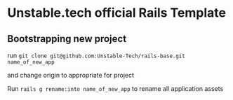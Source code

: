# Unstable.tech official Rails Template

## Bootstrapping new project

run `git clone git@github.com:Unstable-Tech/rails-base.git name_of_new_app`

and change origin to appropriate for project

Run `rails g rename:into name_of_new_app` to rename all application assets

